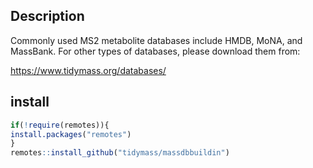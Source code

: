 ## Description

Commonly used MS2 metabolite databases include HMDB, MoNA, and MassBank. For other types of databases, please download them from:

https://www.tidymass.org/databases/

## install

```r
if(!require(remotes)){
install.packages("remotes")
}
remotes::install_github("tidymass/massdbbuildin")

```

